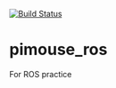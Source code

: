 [![Build Status](https://travis-ci.org/t-kato-ye/pimouse_ros.svg?branch=master)](https://travis-ci.org/t-kato-ye/pimouse_ros)

# pimouse_ros
For ROS practice
